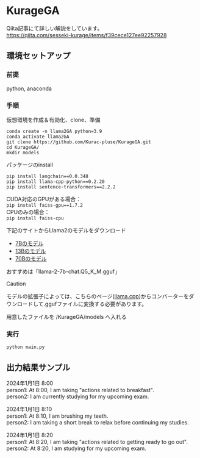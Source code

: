 # KurageGA

Qiita記事にて詳しい解説をしています。  
https://qiita.com/sesseki-kurage/items/f39cece127ee92257928

## 環境セットアップ
### 前提
python, anaconda

### 手順
仮想環境を作成＆有効化、clone、準備
```
conda create -n llama2GA python=3.9
conda activate llama2GA
git clone https://github.com/Kurac-pluse/KurageGA.git
cd KurageGA/
mkdir models
```
パッケージのinstall
```
pip install langchain==0.0.348
pip install llama-cpp-python==0.2.20
pip install sentence-transformers==2.2.2
```

CUDA対応のGPUがある場合：  
`pip install faiss-gpu==1.7.2`  
CPUのみの場合：  
`pip install faiss-cpu`

下記のサイトからLlama2のモデルをダウンロード  
- [7Bのモデル](https://huggingface.co/TheBloke/Llama-2-7B-Chat-GGUF/tree/main)  
- [13Bのモデル](https://huggingface.co/TheBloke/Llama-2-13B-Chat-GGUF/tree/main)  
- [70Bのモデル](https://huggingface.co/TheBloke/Llama-2-70B-Chat-GGUF/tree/main)

おすすめは「llama-2-7b-chat.Q5_K_M.gguf」

> [!CAUTION]  
> モデルの拡張子によっては、こちらのページ([llama.cpp](https://github.com/ggerganov/llama.cpp#be-prepared-to-re-convert-and--or-re-quantize-your-gguf-models-while-this-notice-is-up))からコンバーターをダウンロードして.ggufファイルに変換する必要があります。

用意したファイルを /KurageGA/models へ入れる

### 実行
`python main.py`

## 出力結果サンプル
2024年1月1日 8:00  
person1: At 8:00, I am taking "actions related to breakfast".  
person2: I am currently studying for my upcoming exam.

2024年1月1日 8:10  
person1: At 8:10, I am brushing my teeth.  
person2: I am taking a short break to relax before continuing my studies.

2024年1月1日 8:20  
person1: At 8:20, I am taking "actions related to getting ready to go out".  
person2: At 8:20, I am studying for my upcoming exam.
